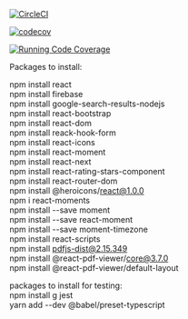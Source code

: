 [![CircleCI](https://dl.circleci.com/status-badge/img/gh/Fruit-of-Binary-Tree/Public-Peer-Review/tree/main.svg?style=svg)](https://dl.circleci.com/status-badge/redirect/gh/Fruit-of-Binary-Tree/Public-Peer-Review/tree/main)

[![codecov](https://codecov.io/gh/Fruit-of-Binary-Tree/Public-Peer-Review/branch/testingbranch/graph/badge.svg?token=JPWUZO9AA4)](https://codecov.io/gh/Fruit-of-Binary-Tree/Public-Peer-Review)

[![Running Code Coverage](https://github.com/Fruit-of-Binary-Tree/Public-Peer-Review/actions/workflows/codecov.yml/badge.svg)](https://github.com/Fruit-of-Binary-Tree/Public-Peer-Review/actions/workflows/codecov.yml)

Packages to install:

npm install react <br />
npm install firebase <br />
npm install google-search-results-nodejs <br />
npm install react-bootstrap <br />
npm install react-dom <br />
npm install reack-hook-form <br />
npm install react-icons <br />
npm install react-moment <br />
npm install react-next <br />
npm install react-rating-stars-component <br />
npm install react-router-dom <br />
npm install @heroicons/react@1.0.0 <br />
npm i react-moments <br />
npm install --save moment <br />
npm install --save react-moment <br />
npm install --save moment-timezone <br />
npm install react-scripts <br />
npm install pdfjs-dist@2.15.349 <br />
npm install @react-pdf-viewer/core@3.7.0 <br />
npm install @react-pdf-viewer/default-layout <br />

packages to install for testing: <br />
npm install g jest <br />
yarn add --dev @babel/preset-typescript <br />






